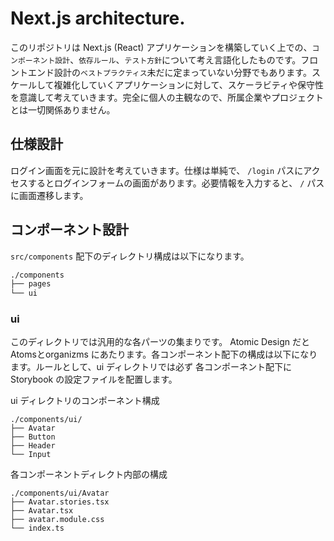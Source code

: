 # Next.js architecture.

このリポジトリは Next.js (React) アプリケーションを構築していく上での、`コンポーネント設計`、`依存ルール`、`テスト方針`について考え言語化したものです。フロントエンド設計の`ベストプラクティス`未だに定まっていない分野でもあります。スケールして複雑化していくアプリケーションに対して、スケーラビティや保守性を意識して考えていきます。完全に個人の主観なので、所属企業やプロジェクトとは一切関係ありません。

## 仕様設計
ログイン画面を元に設計を考えていきます。仕様は単純で、 `/login` パスにアクセスするとログインフォームの画面があります。必要情報を入力すると、 `/` パスに画面遷移します。

## コンポーネント設計

`src/components` 配下のディレクトリ構成は以下になります。

```bash
./components
├── pages
└── ui
```

### ui
このディレクトリでは汎用的な各パーツの集まりです。 Atomic Design だと Atomsとorganizms にあたります。各コンポーネント配下の構成は以下になります。ルールとして、ui ディレクトリでは必ず 各コンポーネント配下に Storybook の設定ファイルを配置します。

ui ディレクトリのコンポーネント構成
```
./components/ui/
├── Avatar
├── Button
├── Header
└── Input
```
各コンポーネントディレクト内部の構成
```
./components/ui/Avatar
├── Avatar.stories.tsx
├── Avatar.tsx
├── avatar.module.css
└── index.ts
```
